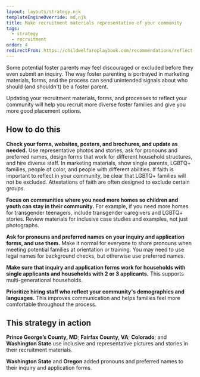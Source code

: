 ```yaml
---
layout: layouts/strategy.njk
templateEngineOverride: md,njk
title: Make recruitment materials representative of your community
tags:
  - strategy
  - recruitment
order: 4
redirectFrom: https://childwelfareplaybook.com/recommendations/reflect-community-in-recruitment/
---
```

Some potential foster parents may feel discouraged or excluded before they even submit an inquiry. The way foster parenting is portrayed in marketing materials, forms, and the process can send unintended signals about who should (and shouldn't) be a foster parent.

Updating your recruitment materials, forms, and processes to reflect your community will help you recruit more diverse foster families and give you more good placement options.

## How to do this

**Check your forms, websites, posters, and brochures, and update as needed.** Use representative photos and stories, ask for pronouns and preferred names, design forms that work for different household structures, and hire diverse staff. In marketing materials, show single parents, LGBTQ+ families, people of color, and people with different abilities. If faith is important to reflect in your community, be clear that LGBTQ+ families will not be excluded. Attestations of faith are often designed to exclude certain groups.

**Focus on communities where you need more homes so children and youth can stay in their community.** For example, if you need more homes for transgender teenagers, include transgender caregivers and LGBTQ+ stories. Review materials for inclusive case studies and examples, not just photographs.

**Ask for pronouns and preferred names on your inquiry and application forms, and use them.** Make it normal for everyone to share pronouns when meeting potential families at orientation or training. You may need to use legal names for background checks, but otherwise use preferred names.

**Make sure that inquiry and application forms work for households with single applicants and households with 2 or 3 applicants.** This supports multi-generational households.

**Prioritize hiring staff who reflect your community's demographics and languages.** This improves communication and helps families feel more comfortable throughout the process.

## This strategy in action

**Prince George’s County, MD**; **Fairfax County, VA**; **Colorado**; and **Washington State** use inclusive and representative pictures and stories in their recruitment materials.  

**Washington State** and **Oregon** added pronouns and preferred names to their inquiry and application forms.
